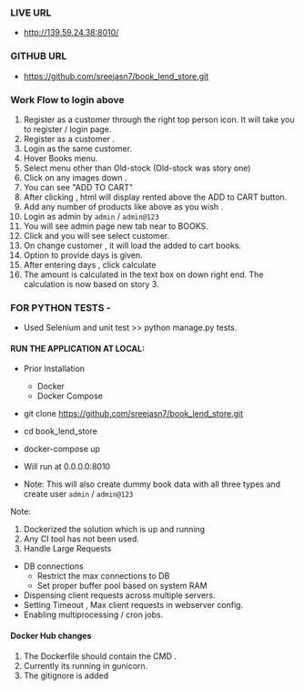 
### LIVE URL 

- http://139.59.24.38:8010/

### GITHUB URL 
 
 - https://github.com/sreejasn7/book_lend_store.git

### Work Flow to login above
1. Register as a customer through the right top person icon. 
It will take you to register / login page. 
2. Register as a customer . 
3. Login as the same customer. 
4. Hover Books menu.
5. Select menu other than Old-stock (Old-stock was story one)
6. Click on any images down .
7. You can see "ADD TO CART"
8. After clicking , html will display rented above the ADD to CART button.
9. Add any number of products like above as you wish . 
10. Login as admin by  `admin` / `admin@123`
11. You will see admin page new tab near to BOOKS.
12. Click and you will see select customer. 
13. On change customer , it will load the added to cart books.
14. Option to provide days is given.
15. After entering days , click calculate 
16. The amount is calculated in the text box on down right end.
The calculation is now based on story 3.


### FOR PYTHON TESTS - 
- Used Selenium and unit test >>  python manage.py tests.

#### RUN THE APPLICATION AT LOCAL:
   
- Prior Installation
    - Docker
    - Docker Compose 
 
- git clone https://github.com/sreejasn7/book_lend_store.git
- cd book_lend_store
-  docker-compose up
- Will run at 0.0.0.0:8010 

- Note:
This will also create dummy book data with all three types 
 and create user `admin` / `admin@123`
 

Note: 
1. Dockerized the solution which is up and running
2. Any CI tool has not been used.
3. Handle Large Requests
- DB connections
    - Restrict the max connections to DB 
    - Set proper buffer pool based on system RAM 
- Dispensing client requests across multiple servers.
- Setting Timeout , Max client requests  in webserver config.
- Enabling multiprocessing / cron jobs. 


#### Docker Hub changes
1. The Dockerfile should contain the CMD .
1. Currently its running in gunicorn.
2. The gitignore is added
